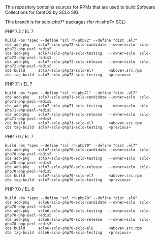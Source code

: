 This repository contains sources for RPMs that are used
to build Software Collections for CentOS by SCLo SIG.

This branch is for sclo-php7* packages (for rh-php7* SCL)


PHP 7.2 / EL 7

    build -bs *spec --define "scl rh-php72" --define "dist .el7"
    cbs add-pkg    sclo7-sclo-php72-sclo-candidate --owner=sclo  sclo-php72-php-pecl-redis5
    cbs add-pkg    sclo7-sclo-php72-sclo-testing   --owner=sclo  sclo-php72-php-pecl-redis5
    cbs add-pkg    sclo7-sclo-php72-sclo-release   --owner=sclo  sclo-php72-php-pecl-redis5
    cbs build      sclo7-sclo-php72-sclo-el7       <above>.src.rpm
    cbs tag-build  sclo7-sclo-php72-sclo-testing   <previous>

PHP 7.1 / EL 7

    build -bs *spec --define "scl rh-php71" --define "dist .el7"
    cbs add-pkg    sclo7-sclo-php71-sclo-candidate --owner=sclo  sclo-php71-php-pecl-redis5
    cbs add-pkg    sclo7-sclo-php71-sclo-testing   --owner=sclo  sclo-php71-php-pecl-redis5
    cbs add-pkg    sclo7-sclo-php71-sclo-release   --owner=sclo  sclo-php71-php-pecl-redis5
    cbs build      sclo7-sclo-php71-sclo-el7       <above>.src.rpm
    cbs tag-build  sclo7-sclo-php71-sclo-testing   <previous>

PHP 7.0 / EL 7

    build -bs *spec --define "scl rh-php70" --define "dist .el7"
    cbs add-pkg    sclo7-sclo-php70-sclo-candidate --owner=sclo  sclo-php70-php-pecl-redis5
    cbs add-pkg    sclo7-sclo-php70-sclo-testing   --owner=sclo  sclo-php70-php-pecl-redis5
    cbs add-pkg    sclo7-sclo-php70-sclo-release   --owner=sclo  sclo-php70-php-pecl-redis5
    cbs build      sclo7-sclo-php70-sclo-el7       <above>.src.rpm
    cbs tag-build  sclo7-sclo-php70-sclo-testing   <previous>

PHP 7.0 / EL-6

    build -bs *spec --define "scl rh-php70" --define "dist .el6"
    cbs add-pkg    sclo6-sclo-php70-sclo-candidate --owner=sclo  sclo-php70-php-pecl-redis5
    cbs add-pkg    sclo6-sclo-php70-sclo-testing   --owner=sclo  sclo-php70-php-pecl-redis5
    cbs add-pkg    sclo6-sclo-php70-sclo-release   --owner=sclo  sclo-php70-php-pecl-redis5
    cbs build      sclo6-sclo-php70-sclo-el6       <above>.src.rpm
    cbs tag-build  sclo6-sclo-php70-sclo-testing   <previous>

